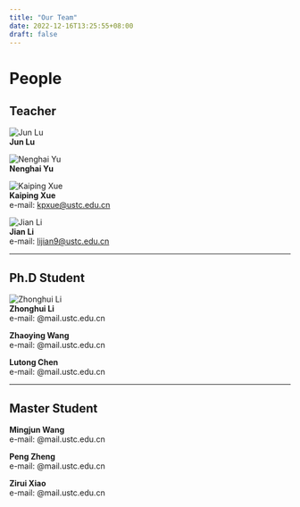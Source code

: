 ```yaml
---
title: "Our Team"
date: 2022-12-16T13:25:55+08:00
draft: false
---
```


# People  

## Teacher

![Jun Lu](https://github.com/ertuil/QuantumNetworkWebsite/tree/main/static/images/lujun.png)   
**Jun Lu**  

![Nenghai Yu](url)  
**Nenghai Yu**  

![Kaiping Xue](url)  
**Kaiping Xue**  
e-mail: <kpxue@ustc.edu.cn>

![Jian Li](https://github.com/ertuil/QuantumNetworkWebsite/tree/main/static/images/Photo-lijian.JPG)  
**Jian Li**  
e-mail: <lijian9@ustc.edu.cn>

***

## Ph.D Student

![Zhonghui Li](url)  
**Zhonghui Li**  
e-mail: @mail.ustc.edu.cn 

**Zhaoying Wang**  
e-mail: @mail.ustc.edu.cn 

**Lutong Chen**  
e-mail: @mail.ustc.edu.cn 

***

## Master Student 

**Mingjun Wang**  
e-mail: @mail.ustc.edu.cn 

**Peng Zheng**  
e-mail: @mail.ustc.edu.cn 

**Zirui Xiao**  
e-mail: @mail.ustc.edu.cn 